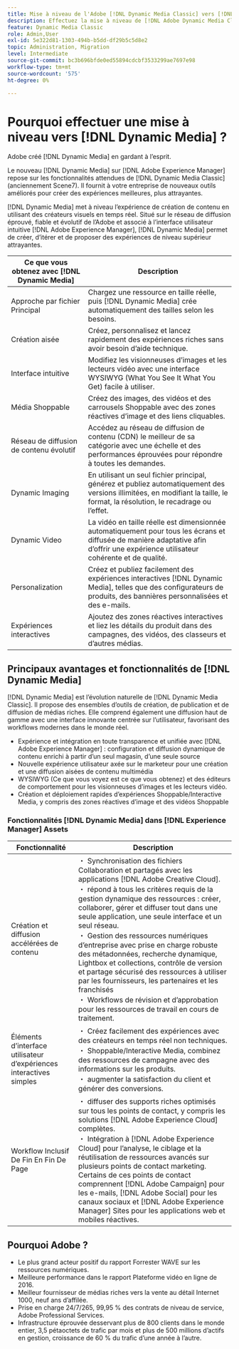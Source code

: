```yaml
---
title: Mise à niveau de l'Adobe [!DNL Dynamic Media Classic] vers [!DNL Dynamic Media] on [!DNL Experience Manager] Assets
description: Effectuez la mise à niveau de [!DNL Adobe Dynamic Media Classic] vers [!DNL Dynamic Media] on [!DNL Adobe Experience Manager]. Découvrez les principaux avantages et fonctionnalités de [!DNL Dynamic Media]. Passez en revue la comparaison des listes de fonctionnalités, les questions fréquentes sur la mise à niveau et la liste de contrôle de l’état de préparation.
feature: Dynamic Media Classic
role: Admin,User
exl-id: 5e322d81-1303-494b-b5dd-df29b5c5d8e2
topic: Administration, Migration
level: Intermediate
source-git-commit: bc3b696bfde0ed55894cdcbf3533299ae7697e98
workflow-type: tm+mt
source-wordcount: '575'
ht-degree: 0%

---
```


# Pourquoi effectuer une mise à niveau vers [!DNL Dynamic Media] ?

Adobe créé [!DNL Dynamic Media] en gardant à l’esprit.

Le nouveau [!DNL Dynamic Media] sur [!DNL Adobe Experience Manager] repose sur les fonctionnalités attendues de [!DNL Dynamic Media Classic] (anciennement Scene7). Il fournit à votre entreprise de nouveaux outils améliorés pour créer des expériences meilleures, plus attrayantes.

[!DNL Dynamic Media] met à niveau l’expérience de création de contenu en utilisant des créateurs visuels en temps réel. Situé sur le réseau de diffusion éprouvé, fiable et évolutif de l’Adobe et associé à l’interface utilisateur intuitive [!DNL Adobe Experience Manager], [!DNL Dynamic Media] permet de créer, d’itérer et de proposer des expériences de niveau supérieur attrayantes.

| Ce que vous obtenez avec [!DNL Dynamic Media] | Description |
| --- | --- |
| Approche par fichier Principal | Chargez une ressource en taille réelle, puis [!DNL Dynamic Media] crée automatiquement des tailles selon les besoins. |
| Création aisée | Créez, personnalisez et lancez rapidement des expériences riches sans avoir besoin d’aide technique. |
| Interface intuitive | Modifiez les visionneuses d’images et les lecteurs vidéo avec une interface WYSIWYG (What You See It What You Get) facile à utiliser. |
| Média Shoppable | Créez des images, des vidéos et des carrousels Shoppable avec des zones réactives d’image et des liens cliquables. |
| Réseau de diffusion de contenu évolutif | Accédez au réseau de diffusion de contenu (CDN) le meilleur de sa catégorie avec une échelle et des performances éprouvées pour répondre à toutes les demandes. |
| Dynamic Imaging | En utilisant un seul fichier principal, générez et publiez automatiquement des versions illimitées, en modifiant la taille, le format, la résolution, le recadrage ou l’effet. |
| Dynamic Video | La vidéo en taille réelle est dimensionnée automatiquement pour tous les écrans et diffusée de manière adaptative afin d’offrir une expérience utilisateur cohérente et de qualité. |
| Personalization | Créez et publiez facilement des expériences interactives [!DNL Dynamic Media], telles que des configurateurs de produits, des bannières personnalisées et des e-mails. |
| Expériences interactives | Ajoutez des zones réactives interactives et liez les détails du produit dans des campagnes, des vidéos, des classeurs et d’autres médias. |

## Principaux avantages et fonctionnalités de [!DNL Dynamic Media]

[!DNL Dynamic Media] est l’évolution naturelle de [!DNL Dynamic Media Classic]. Il propose des ensembles d’outils de création, de publication et de diffusion de médias riches. Elle comprend également une diffusion haut de gamme avec une interface innovante centrée sur l’utilisateur, favorisant des workflows modernes dans le monde réel.

* Expérience et intégration en toute transparence et unifiée avec [!DNL Adobe Experience Manager] : configuration et diffusion dynamique de contenu enrichi à partir d’un seul magasin, d’une seule source
* Nouvelle expérience utilisateur axée sur le marketeur pour une création et une diffusion aisées de contenu multimédia
* WYSIWYG (Ce que vous voyez est ce que vous obtenez) et des éditeurs de comportement pour les visionneuses d’images et les lecteurs vidéo.
* Création et déploiement rapides d’expériences Shoppable/Interactive Media, y compris des zones réactives d’image et des vidéos Shoppable

### Fonctionnalités [!DNL Dynamic Media] dans [!DNL Experience Manager] Assets

| Fonctionnalité | Description |
| --- | --- |
| Création et diffusion accélérées de contenu | ・ Synchronisation des fichiers Collaboration et partagés avec les applications [!DNL Adobe Creative Cloud].<br> ・ répond à tous les critères requis de la gestion dynamique des ressources : créer, collaborer, gérer et diffuser tout dans une seule application, une seule interface et un seul réseau.<br> ・ Gestion des ressources numériques d’entreprise avec prise en charge robuste des métadonnées, recherche dynamique, Lightbox et collections, contrôle de version et partage sécurisé des ressources à utiliser par les fournisseurs, les partenaires et les franchisés<br> ・ Workflows de révision et d’approbation pour les ressources de travail en cours de traitement. |
| Éléments d’interface utilisateur d’expériences interactives simples | ・ Créez facilement des expériences avec des créateurs en temps réel non techniques.<br> ・ Shoppable/Interactive Media, combinez des ressources de campagne avec des informations sur les produits.<br> ・ augmenter la satisfaction du client et générer des conversions. |
| Workflow Inclusif De Fin En Fin De Page | ・ diffuser des supports riches optimisés sur tous les points de contact, y compris les solutions [!DNL Adobe Experience Cloud] complètes.<br> ・ Intégration à [!DNL Adobe Experience Cloud] pour l’analyse, le ciblage et la réutilisation de ressources avancés sur plusieurs points de contact marketing. Certains de ces points de contact comprennent [!DNL Adobe Campaign] pour les e-mails, [!DNL Adobe Social] pour les canaux sociaux et [!DNL Adobe Experience Manager] Sites pour les applications web et mobiles réactives. |

## Pourquoi Adobe ?

* Le plus grand acteur positif du rapport Forrester WAVE sur les ressources numériques.
* Meilleure performance dans le rapport Plateforme vidéo en ligne de 2016.
* Meilleur fournisseur de médias riches vers la vente au détail Internet 1000, neuf ans d’affilée.
* Prise en charge 24/7/265, 99,95 % des contrats de niveau de service, Adobe Professional Services.
* Infrastructure éprouvée desservant plus de 800 clients dans le monde entier, 3,5 pétaoctets de trafic par mois et plus de 500 millions d’actifs en gestion, croissance de 60 % du trafic d’une année à l’autre.
